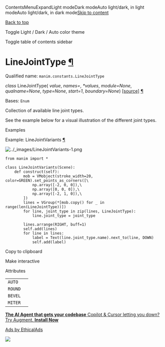 ContentsMenuExpandLight modeDark modeAuto light/dark, in light modeAuto light/dark, in dark mode[Skip to content](https://docs.manim.community/en/stable/reference/manim.constants.LineJointType.html#furo-main-content)

[Back to top](https://docs.manim.community/en/stable/reference/manim.constants.LineJointType.html#)

Toggle Light / Dark / Auto color theme

Toggle table of contents sidebar

# LineJointType [¶](https://docs.manim.community/en/stable/reference/manim.constants.LineJointType.html\#linejointtype "Link to this heading")

Qualified name: `manim.constants.LineJointType`

_class_ LineJointType( _value_, _names=<notgiven>_, _\*values_, _module=None_, _qualname=None_, _type=None_, _start=1_, _boundary=None_) [\[source\]](https://docs.manim.community/en/stable/_modules/manim/constants.html#LineJointType) [¶](https://docs.manim.community/en/stable/reference/manim.constants.LineJointType.html#manim.constants.LineJointType "Link to this definition")

Bases: `Enum`

Collection of available line joint types.

See the example below for a visual illustration of the different
joint types.

Examples

Example: LineJointVariants [¶](https://docs.manim.community/en/stable/reference/manim.constants.LineJointType.html#linejointvariants)

![../_images/LineJointVariants-1.png](https://docs.manim.community/en/stable/_images/LineJointVariants-1.png)

```
from manim import *

class LineJointVariants(Scene):
    def construct(self):
        mob = VMobject(stroke_width=20, color=GREEN).set_points_as_corners([\
            np.array([-2, 0, 0]),\
            np.array([0, 0, 0]),\
            np.array([-2, 1, 0]),\
        ])
        lines = VGroup(*[mob.copy() for _ in range(len(LineJointType))])
        for line, joint_type in zip(lines, LineJointType):
            line.joint_type = joint_type

        lines.arrange(RIGHT, buff=1)
        self.add(lines)
        for line in lines:
            label = Text(line.joint_type.name).next_to(line, DOWN)
            self.add(label)

```

Copy to clipboard

Make interactive

Attributes

|     |     |
| --- | --- |
| `AUTO` |  |
| `ROUND` |  |
| `BEVEL` |  |
| `MITER` |  |

[**The AI Agent that gets your codebase** Copilot & Cursor letting you down? Try Augment. **Install Now**](https://server.ethicalads.io/proxy/click/8458/019600f7-58c6-7fd3-9136-8c3d88bf2854/)

[Ads by EthicalAds](https://www.ethicalads.io/advertisers/?ref=ea-text)

![](https://server.ethicalads.io/proxy/view/8458/019600f7-58c6-7fd3-9136-8c3d88bf2854/)